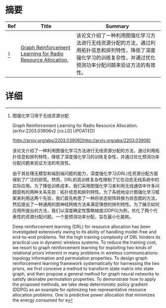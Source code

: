 # 摘要

| Ref | Title | Summary |
| --- | --- | --- |
| [^1] | [Graph Reinforcement Learning for Radio Resource Allocation.](http://arxiv.org/abs/2203.03906) | 该论文介绍了一种利用图强化学习方法进行无线资源分配的方法，通过利用拓扑信息和排列特性，降低了深度强化学习的训练复杂性，并通过优化预测功率分配问题来验证方法的有效性。 |

# 详细

[^1]: 图强化学习用于无线资源分配

    Graph Reinforcement Learning for Radio Resource Allocation. (arXiv:2203.03906v2 [cs.LG] UPDATED)

    [http://arxiv.org/abs/2203.03906](http://arxiv.org/abs/2203.03906)

    该论文介绍了一种利用图强化学习方法进行无线资源分配的方法，通过利用拓扑信息和排列特性，降低了深度强化学习的训练复杂性，并通过优化预测功率分配问题来验证方法的有效性。

    

    由于其处理无模型和端到端问题的能力，深度强化学习(DRL)在资源分配方面得到了广泛的研究。然而，DRL的高训练复杂性限制了它在动态无线系统中的实际应用。为了降低训练成本，我们采用图强化学习来利用无线通信中许多问题固有的两种关系先验：拓扑信息和排列特性。为了系统地设计图强化学习框架来利用这两个先验，我们首先构思了一种将状态矩阵转换为状态图的方法，然后提出了一种通用的图神经网络方法来满足理想的排列特性。为了展示如何应用所提出的方法，我们以深度确定性策略梯度(DDPG)为例，优化了两个代表性的资源分配问题。一个是预测功率分配，旨在最小化能耗。

    Deep reinforcement learning (DRL) for resource allocation has been investigated extensively owing to its ability of handling model-free and end-to-end problems. Yet the high training complexity of DRL hinders its practical use in dynamic wireless systems. To reduce the training cost, we resort to graph reinforcement learning for exploiting two kinds of relational priors inherent in many problems in wireless communications: topology information and permutation properties. To design graph reinforcement learning framework systematically for harnessing the two priors, we first conceive a method to transform state matrix into state graph, and then propose a general method for graph neural networks to satisfy desirable permutation properties. To demonstrate how to apply the proposed methods, we take deep deterministic policy gradient (DDPG) as an example for optimizing two representative resource allocation problems. One is predictive power allocation that minimizes the energy consumed for e
    

